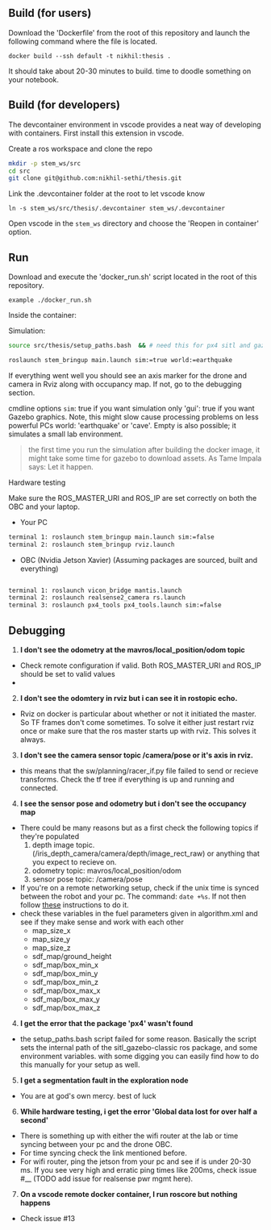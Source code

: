 

## Build (for users)

Download the 'Dockerfile' from the root of this repository and launch the following command where the file is located.
```
docker build --ssh default -t nikhil:thesis .
```
It should take about 20-30 minutes to build. time to doodle something on your notebook.

## Build (for developers)
The devcontainer environment in vscode provides a neat way of developing with containers. First install this extension in vscode.

Create a ros workspace and clone the repo
```bash
mkdir -p stem_ws/src
cd src
git clone git@github.com:nikhil-sethi/thesis.git
```

Link the .devcontainer folder at the root to let vscode know
```
ln -s stem_ws/src/thesis/.devcontainer stem_ws/.devcontainer
```
Open vscode in the `stem_ws` directory and choose the 'Reopen in container' option.



## Run
Download and execute the 'docker_run.sh' script located in the root of this repository. 
```
example ./docker_run.sh 
```
Inside the container:

Simulation:
```bash
source src/thesis/setup_paths.bash  && # need this for px4 sitl and gazebo

roslaunch stem_bringup main.launch sim:=true world:=earthquake
```

If everything went well you should see an axis marker for the drone and camera in Rviz along with occupancy map. If not, go to the debugging section.

cmdline options
`sim`: true if you want simulation only
'gui': true if you want Gazebo graphics. Note, this might slow cause processing problems on less powerful PCs
world: 'earthquake' or 'cave'. Empty is also possible; it simulates a small lab environment.

> the first time you run the simulation after building the docker image, it might take some time for gazebo to download assets. As Tame Impala says: Let it happen.

Hardware testing

Make sure the ROS_MASTER_URI and ROS_IP are set correctly on both the OBC and your laptop.
- Your PC
```bash
terminal 1: roslaunch stem_bringup main.launch sim:=false
terminal 2: roslaunch stem_bringup rviz.launch
```

- OBC (Nvidia Jetson Xavier)
(Assuming packages are sourced, built and everything)
```bash

terminal 1: roslaunch vicon_bridge mantis.launch
terminal 2: roslaunch realsense2_camera rs.launch
terminal 3: roslaunch px4_tools px4_tools.launch sim:=false
```


## Debugging

1. **I don't see the odometry at the mavros/local_position/odom topic**
- Check remote configuration if valid. Both ROS_MASTER_URI and ROS_IP should be set to valid values
- 

2. **I don't see the odomtery in rviz but i can see it in rostopic echo.** 
- Rviz on docker is particular about whether or not it initiated the master. So TF frames don't come sometimes. To solve it either just restart rviz once or make sure that the ros master starts up with rviz. This solves it always.

3. **I don't see the camera sensor topic /camera/pose or it's axis in rviz.**
- this means that the sw/planning/racer_if.py file failed to send or recieve transforms. Check the tf tree if everything is up and running and connected.

4. **I see the sensor pose and odometry but i don't see the occupancy map**
- There could be many reasons but as a first check the following topics if they're populated
    1. depth image topic. (/iris_depth_camera/camera/depth/image_rect_raw) or anything that you expect to recieve on.
    2. odometry topic: mavros/local_position/odom
    3. sensor pose topic: /camera/pose
- If you're on a remote networking setup, check if the unix time is synced between the robot and your pc. The command: `date +%s`. If not then follow [these](https://github.com/cor-drone-dev/mantis-3-drone/blob/main/ros_multi_machine.md#time-synchronization) instructions to do it.
- check these variables in the fuel parameters given in algorithm.xml and see if they make sense and work with each other
    - map_size_x
    - map_size_y
    - map_size_z
    - sdf_map/ground_height
    - sdf_map/box_min_x
    - sdf_map/box_min_y
    - sdf_map/box_min_z
    - sdf_map/box_max_x
    - sdf_map/box_max_y
    - sdf_map/box_max_z

4. **I get the error that the package 'px4' wasn't found**
- the setup_paths.bash script failed for some reason. Basically the script sets the internal path of the sitl_gazebo-classic ros package, and some environment variables. with some digging you can easily find how to do this manually for your setup as well.

5. **I get a segmentation fault in the exploration node**
- You are at god's own mercy. best of luck

6. **While hardware testing, i get the error 'Global data lost for over half a second'**
- There is something up with either the wifi router at the lab or time syncing between your pc and the drone OBC. 
- For time syncing check the link mentioned before. 
- For wifi router, ping the jetson from your pc and see if is under 20-30 ms. If you see very high and erratic ping times like 200ms, check issue #__ (TODO add issue for realsense pwr mgmt here). 

7. **On a vscode remote docker container, I run roscore but nothing happens**
- Check issue #13
